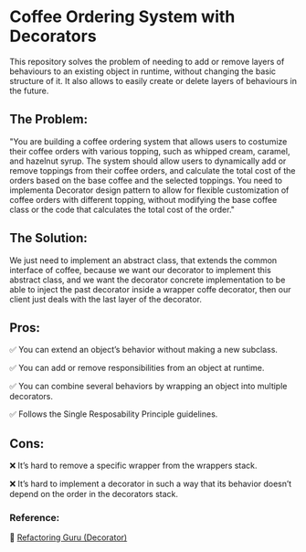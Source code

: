 # Coffee Ordering System with Decorators

This repository solves the problem of needing to add or remove layers of behaviours to an existing object in runtime, without changing the basic structure of it. It also allows to easily create or delete layers of behaviours in the future.

## The Problem:

"You are building a coffee ordering system that allows users to costumize their coffee orders with various topping, such as whipped cream, caramel, and hazelnut syrup. The system should allow users to dynamically add or remove toppings from their coffee orders, and calculate the total cost of the orders based on the base coffee and the selected toppings. You need to implementa Decorator design pattern to allow for flexible customization of coffee orders with different topping, without modifying the base coffee class or the code that calculates the total cost of the order."

## The Solution:

We just need to implement an abstract class, that extends the common interface of coffee, because we want our decorator to implement this abstract class, and we want the decorator concrete implementation to be able to inject the past decorator inside a wrapper coffe decorator, then our client just deals with the last layer of the decorator.

## Pros:
 
 ✅ You can extend an object’s behavior without making a new subclass.

 ✅ You can add or remove responsibilities from an object at runtime.
 
 ✅ You can combine several behaviors by wrapping an object into multiple decorators.
 
 ✅ Follows the Single Resposability Principle guidelines.

## Cons:

 ❌ It’s hard to remove a specific wrapper from the wrappers stack.
 
 ❌ It’s hard to implement a decorator in such a way that its behavior doesn’t depend on the order in the decorators stack.

### **Reference:**

 🔗 [Refactoring Guru (Decorator)](https://refactoring.guru/design-patterns/decorator)

